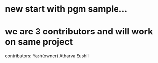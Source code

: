 # new start with pgm sample...
# we are 3 contributors and will work on same project 
contributors: 
Yash(owner)
Atharva
Sushil